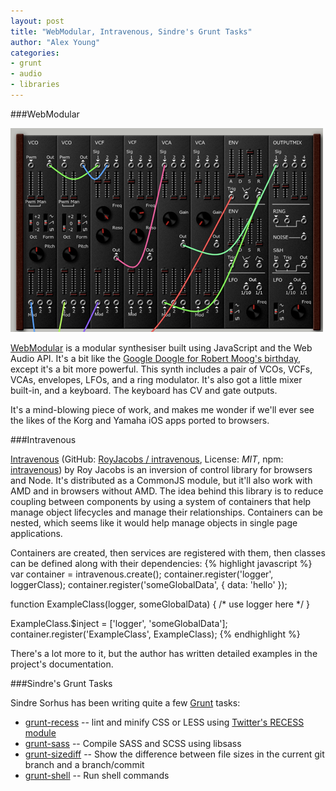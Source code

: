 ```yaml
---
layout: post
title: "WebModular, Intravenous, Sindre's Grunt Tasks"
author: "Alex Young"
categories: 
- grunt
- audio
- libraries
---
```


###WebModular

![WebModular](/images/posts/webmodular.png)

[WebModular](http://www.g200kg.com/en/docs/webmodular/index.html) is a modular synthesiser built using JavaScript and the Web Audio API.  It's a bit like the [Google Doogle for Robert Moog's birthday](http://www.google.com/doodles/robert-moogs-78th-birthday), except it's a bit more powerful.  This synth includes a pair of VCOs, VCFs, VCAs, envelopes, LFOs, and a ring modulator.  It's also got a little mixer built-in, and a keyboard.  The keyboard has CV and gate outputs.

It's a mind-blowing piece of work, and makes me wonder if we'll ever see the likes of the Korg and Yamaha iOS apps ported to browsers.

###Intravenous

[Intravenous](http://royjacobs.github.com/intravenous/) (GitHub: [RoyJacobs / intravenous](https://github.com/RoyJacobs/intravenous), License: _MIT_, npm: [intravenous](http://npmjs.org/package/intravenous)) by Roy Jacobs is an inversion of control library for browsers and Node.  It's distributed as a CommonJS module, but it'll also work with AMD and in browsers without AMD.
The idea behind this library is to reduce coupling between components by using a system of containers that help manage object lifecycles and manage their relationships.  Containers can be nested, which seems like it would help manage objects in single page applications.

Containers are created, then services are registered with them, then classes can be defined along with their dependencies:
{% highlight javascript %}
var container = intravenous.create();
container.register('logger', loggerClass);
container.register('someGlobalData', { data: 'hello' });

function ExampleClass(logger, someGlobalData) {
  /* use logger here */
}

ExampleClass.$inject = ['logger', 'someGlobalData'];
container.register('ExampleClass', ExampleClass);
{% endhighlight %}

There's a lot more to it, but the author has written detailed examples in the project's documentation.

###Sindre's Grunt Tasks

Sindre Sorhus has been writing quite a few [Grunt](https://github.com/cowboy/grunt) tasks:

* [grunt-recess](https://github.com/sindresorhus/grunt-recess) -- lint and minify CSS or LESS using [Twitter's RECESS module](https://github.com/twitter/recess)
* [grunt-sass](https://github.com/sindresorhus/grunt-sass) -- Compile SASS and SCSS using libsass
* [grunt-sizediff](https://github.com/sindresorhus/grunt-sizediff) -- Show the difference between file sizes in the current git branch and a branch/commit
* [grunt-shell](https://github.com/sindresorhus/grunt-shell) -- Run shell commands
